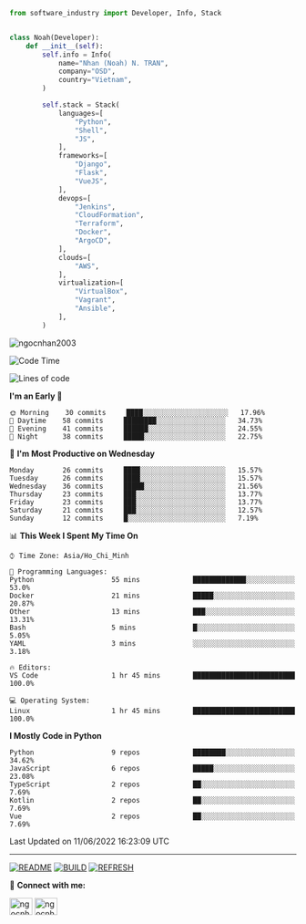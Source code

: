 ```python
from software_industry import Developer, Info, Stack


class Noah(Developer):
    def __init__(self):
        self.info = Info(
            name="Nhan (Noah) N. TRAN",
            company="OSD",
            country="Vietnam",
        )

        self.stack = Stack(
            languages=[
                "Python",
                "Shell",
                "JS",
            ],
            frameworks=[
                "Django",
                "Flask",
                "VueJS",
            ],
            devops=[
                "Jenkins",
                "CloudFormation",
                "Terraform",
                "Docker",
                "ArgoCD",
            ],
            clouds=[
                "AWS",
            ],
            virtualization=[
                "VirtualBox",
                "Vagrant",
                "Ansible",
            ],
        )
```
<img src="https://komarev.com/ghpvc/?username=ngocnhan2003&label=Profile%20views&color=0e75b6&style=flat" alt="ngocnhan2003" /> 

<!--START_SECTION:waka-->
![Code Time](http://img.shields.io/badge/Code%20Time-321%20hrs%2013%20mins-blue)

![Lines of code](https://img.shields.io/badge/From%20Hello%20World%20I%27ve%20Written-18%20Thousand%20lines%20of%20code-blue)

**I'm an Early 🐤** 

```text
🌞 Morning    30 commits     ████░░░░░░░░░░░░░░░░░░░░░   17.96% 
🌆 Daytime    58 commits     ████████░░░░░░░░░░░░░░░░░   34.73% 
🌃 Evening    41 commits     ██████░░░░░░░░░░░░░░░░░░░   24.55% 
🌙 Night      38 commits     █████░░░░░░░░░░░░░░░░░░░░   22.75%

```
📅 **I'm Most Productive on Wednesday** 

```text
Monday       26 commits     ████░░░░░░░░░░░░░░░░░░░░░   15.57% 
Tuesday      26 commits     ████░░░░░░░░░░░░░░░░░░░░░   15.57% 
Wednesday    36 commits     █████░░░░░░░░░░░░░░░░░░░░   21.56% 
Thursday     23 commits     ███░░░░░░░░░░░░░░░░░░░░░░   13.77% 
Friday       23 commits     ███░░░░░░░░░░░░░░░░░░░░░░   13.77% 
Saturday     21 commits     ███░░░░░░░░░░░░░░░░░░░░░░   12.57% 
Sunday       12 commits     █░░░░░░░░░░░░░░░░░░░░░░░░   7.19%

```


📊 **This Week I Spent My Time On** 

```text
⌚︎ Time Zone: Asia/Ho_Chi_Minh

💬 Programming Languages: 
Python                   55 mins             █████████████░░░░░░░░░░░░   53.0% 
Docker                   21 mins             █████░░░░░░░░░░░░░░░░░░░░   20.87% 
Other                    13 mins             ███░░░░░░░░░░░░░░░░░░░░░░   13.31% 
Bash                     5 mins              █░░░░░░░░░░░░░░░░░░░░░░░░   5.05% 
YAML                     3 mins              ░░░░░░░░░░░░░░░░░░░░░░░░░   3.18%

🔥 Editors: 
VS Code                  1 hr 45 mins        █████████████████████████   100.0%

💻 Operating System: 
Linux                    1 hr 45 mins        █████████████████████████   100.0%

```

**I Mostly Code in Python** 

```text
Python                   9 repos             ████████░░░░░░░░░░░░░░░░░   34.62% 
JavaScript               6 repos             █████░░░░░░░░░░░░░░░░░░░░   23.08% 
TypeScript               2 repos             ██░░░░░░░░░░░░░░░░░░░░░░░   7.69% 
Kotlin                   2 repos             ██░░░░░░░░░░░░░░░░░░░░░░░   7.69% 
Vue                      2 repos             ██░░░░░░░░░░░░░░░░░░░░░░░   7.69%

```



 Last Updated on 11/06/2022 16:23:09 UTC
<!--END_SECTION:waka-->

<hr>

[![README](https://github.com/ngocnhan2003/ngocnhan2003/actions/workflows/000_readme.yml/badge.svg)](https://github.com/ngocnhan2003/ngocnhan2003/actions/workflows/000_readme.yml)
[![BUILD](https://github.com/ngocnhan2003/ngocnhan2003/actions/workflows/001_build.yml/badge.svg)](https://github.com/ngocnhan2003/ngocnhan2003/actions/workflows/001_build.yml)
[![REFRESH](https://github.com/ngocnhan2003/ngocnhan2003/actions/workflows/002_refresh.yml/badge.svg)](https://github.com/ngocnhan2003/ngocnhan2003/actions/workflows/002_refresh.yml)

🔗 **Connect with me:**

<a href="https://linkedin.com/in/ngocnhan2003" target="blank"><img align="center" src="https://raw.githubusercontent.com/rahuldkjain/github-profile-readme-generator/master/src/images/icons/Social/linked-in-alt.svg" alt="ngocnhan2003" height="30" width="40" /></a>
<a href="https://instagram.com/ngocnhan2003" target="blank"><img align="center" src="https://raw.githubusercontent.com/rahuldkjain/github-profile-readme-generator/master/src/images/icons/Social/instagram.svg" alt="ngocnhan2003" height="30" width="40" /></a>

